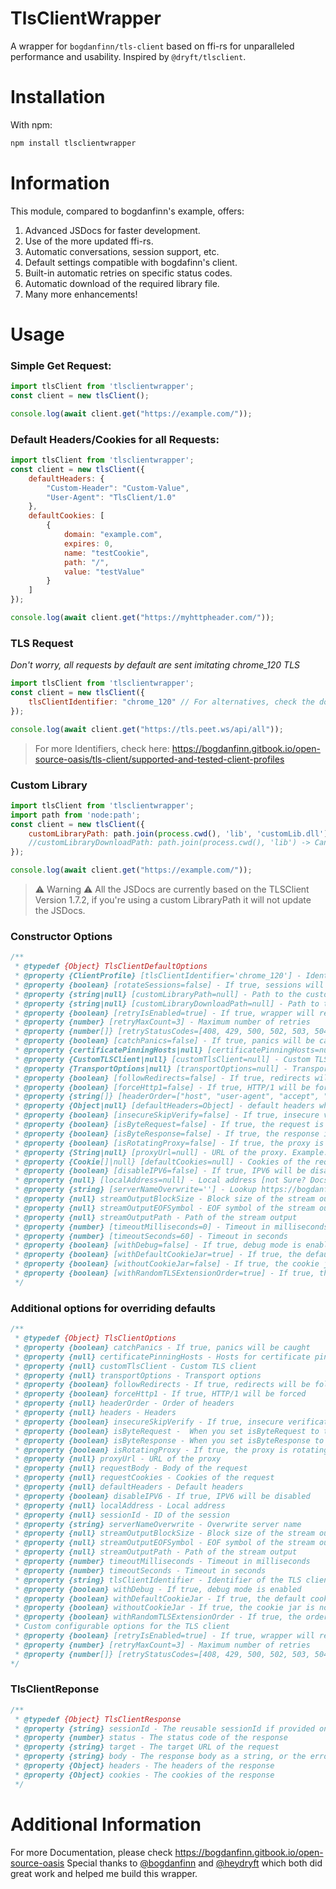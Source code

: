 # TlsClientWrapper
A wrapper for `bogdanfinn/tls-client` based on ffi-rs for unparalleled performance and usability. Inspired by `@dryft/tlsclient`.

# Installation
With npm: 
```bash
npm install tlsclientwrapper
```

# Information
This module, compared to bogdanfinn's example, offers:
1. Advanced JSDocs for faster development.
2. Use of the more updated ffi-rs.
3. Automatic conversations, session support, etc.
4. Default settings compatible with bogdafinn's client.
5. Built-in automatic retries on specific status codes.
6. Automatic download of the required library file.
7. Many more enhancements!

# Usage
### Simple Get Request:
```js
import tlsClient from 'tlsclientwrapper';
const client = new tlsClient();

console.log(await client.get("https://example.com/"));
```

### Default Headers/Cookies for all Requests:
```js
import tlsClient from 'tlsclientwrapper';
const client = new tlsClient({
    defaultHeaders: {
        "Custom-Header": "Custom-Value",
        "User-Agent": "TlsClient/1.0"
    },
    defaultCookies: [
        {
            domain: "example.com",
            expires: 0,
            name: "testCookie",
            path: "/",
            value: "testValue"
        }
    ]
});

console.log(await client.get("https://myhttpheader.com/"));
```

### TLS Request
*Don't worry, all requests by default are sent imitating chrome_120 TLS*
```js
import tlsClient from 'tlsclientwrapper';
const client = new tlsClient({
    tlsClientIdentifier: "chrome_120" // For alternatives, check the docs or the JSDocs
});

console.log(await client.get("https://tls.peet.ws/api/all"));
```
> For more Identifiers, check here: https://bogdanfinn.gitbook.io/open-source-oasis/tls-client/supported-and-tested-client-profiles

### Custom Library
```js
import tlsClient from 'tlsclientwrapper';
import path from 'node:path';
const client = new tlsClient({
    customLibraryPath: path.join(process.cwd(), 'lib', 'customLib.dll') // Path must be complete
    //customLibraryDownloadPath: path.join(process.cwd(), 'lib') -> Can also be set if wanted, else os.temp or process.cwd is used.
});

console.log(await client.get("https://example.com/"));
```

> ⚠️ Warning ⚠️
> All the JSDocs are currently based on the TLSClient Version 1.7.2, if you're using a custom LibraryPath it will not update the JSDocs.

### Constructor Options
```js
/**
 * @typedef {Object} TlsClientDefaultOptions
 * @property {ClientProfile} [tlsClientIdentifier='chrome_120'] - Identifier of the TLS client
 * @property {boolean} [rotateSessions=false] - If true, sessions will be rotated on each request -> This will cause the cookies to be reset
 * @property {string|null} [customLibraryPath=null] - Path to the custom library file
 * @property {string|null} [customLibraryDownloadPath=null] - Path to the custom library download folder
 * @property {boolean} [retryIsEnabled=true] - If true, wrapper will retry the request based on retryStatusCodes
 * @property {number} [retryMaxCount=3] - Maximum number of retries
 * @property {number[]} [retryStatusCodes=[408, 429, 500, 502, 503, 504, 521, 522, 523, 524]] - Status codes for retries
 * @property {boolean} [catchPanics=false] - If true, panics will be caught
 * @property {certificatePinningHosts|null} [certificatePinningHosts=null] - Hosts for certificate pinning
 * @property {CustomTLSClient|null} [customTlsClient=null] - Custom TLS client
 * @property {TransportOptions|null} [transportOptions=null] - Transport options
 * @property {boolean} [followRedirects=false] - If true, redirects will be followed
 * @property {boolean} [forceHttp1=false] - If true, HTTP/1 will be forced
 * @property {string[]} [headerOrder=["host", "user-agent", "accept", "accept-language", "accept-encoding", "connection", "upgrade-insecure-requests", "if-modified-since", "cache-control", "dnt", "content-length", "content-type", "range", "authorization", "x-real-ip", "x-forwarded-for", "x-requested-with", "x-csrf-token", "x-request-id", "sec-ch-ua", "sec-ch-ua-mobile", "sec-ch-ua-platform", "sec-fetch-dest", "sec-fetch-mode", "sec-fetch-site", "origin", "referer", "pragma", "max-forwards", "x-http-method-override", "if-unmodified-since", "if-none-match", "if-match", "if-range", "accept-datetime"]] - Order of headers
 * @property {Object|null} [defaultHeaders=Object] - default headers which will be used in every request - Default: UserAgent Chrome v120
 * @property {boolean} [insecureSkipVerify=false] - If true, insecure verification will be skipped
 * @property {boolean} [isByteRequest=false] - If true, the request is a byte request
 * @property {boolean} [isByteResponse=false] - If true, the response is a byte response
 * @property {boolean} [isRotatingProxy=false] - If true, the proxy is rotating
 * @property {String|null} [proxyUrl=null] - URL of the proxy. Example: http://user:password@ip:port
 * @property {Cookie[]|null} [defaultCookies=null] - Cookies of the request
 * @property {boolean} [disableIPV6=false] - If true, IPV6 will be disabled
 * @property {null} [localAddress=null] - Local address [not Sure? Docs are not clear]
 * @property {string} [serverNameOverwrite=''] - Lookup https://bogdanfinn.gitbook.io/open-source-oasis/tls-client/client-options
 * @property {null} streamOutputBlockSize - Block size of the stream output
 * @property {null} streamOutputEOFSymbol - EOF symbol of the stream output
 * @property {null} streamOutputPath - Path of the stream output
 * @property {number} [timeoutMilliseconds=0] - Timeout in milliseconds
 * @property {number} [timeoutSeconds=60] - Timeout in seconds
 * @property {boolean} [withDebug=false] - If true, debug mode is enabled
 * @property {boolean} [withDefaultCookieJar=true] - If true, the default cookie jar is used
 * @property {boolean} [withoutCookieJar=false] - If true, the cookie jar is not used
 * @property {boolean} [withRandomTLSExtensionOrder=true] - If true, the order of TLS extensions is randomized
 */
```

### Additional options for overriding defaults
```js
/**
 * @typedef {Object} TlsClientOptions
 * @property {boolean} catchPanics - If true, panics will be caught
 * @property {null} certificatePinningHosts - Hosts for certificate pinning
 * @property {null} customTlsClient - Custom TLS client
 * @property {null} transportOptions - Transport options
 * @property {boolean} followRedirects - If true, redirects will be followed
 * @property {boolean} forceHttp1 - If true, HTTP/1 will be forced
 * @property {null} headerOrder - Order of headers
 * @property {null} headers - Headers
 * @property {boolean} insecureSkipVerify - If true, insecure verification will be skipped
 * @property {boolean} isByteRequest -  When you set isByteRequest to true the request body needs to be a base64 encoded string. Useful when you want to upload images for example.
 * @property {boolean} isByteResponse - When you set isByteResponse to true the response body will be a base64 encoded string. Useful when you want to download images for example.
 * @property {boolean} isRotatingProxy - If true, the proxy is rotating
 * @property {null} proxyUrl - URL of the proxy
 * @property {null} requestBody - Body of the request
 * @property {null} requestCookies - Cookies of the request
 * @property {null} defaultHeaders - Default headers
 * @property {boolean} disableIPV6 - If true, IPV6 will be disabled
 * @property {null} localAddress - Local address
 * @property {null} sessionId - ID of the session
 * @property {string} serverNameOverwrite - Overwrite server name
 * @property {null} streamOutputBlockSize - Block size of the stream output
 * @property {null} streamOutputEOFSymbol - EOF symbol of the stream output
 * @property {null} streamOutputPath - Path of the stream output
 * @property {number} timeoutMilliseconds - Timeout in milliseconds
 * @property {number} timeoutSeconds - Timeout in seconds
 * @property {string} tlsClientIdentifier - Identifier of the TLS client
 * @property {boolean} withDebug - If true, debug mode is enabled
 * @property {boolean} withDefaultCookieJar - If true, the default cookie jar is used
 * @property {boolean} withoutCookieJar - If true, the cookie jar is not used
 * @property {boolean} withRandomTLSExtensionOrder - If true, the order of TLS extensions is randomized
 * Custom configurable options for the TLS client
 * @property {boolean} [retryIsEnabled=true] - If true, wrapper will retry the request based on retryStatusCodes
 * @property {number} [retryMaxCount=3] - Maximum number of retries
 * @property {number[]} [retryStatusCodes=[408, 429, 500, 502, 503, 504, 521, 522, 523, 524]] - Status codes for retries
*/
```

### TlsClientReponse
```js
/**
 * @typedef {Object} TlsClientResponse
 * @property {string} sessionId - The reusable sessionId if provided on the request
 * @property {number} status - The status code of the response
 * @property {string} target - The target URL of the request
 * @property {string} body - The response body as a string, or the error message
 * @property {Object} headers - The headers of the response
 * @property {Object} cookies - The cookies of the response
 */
```


# Additional Information
For more Documentation, please check https://bogdanfinn.gitbook.io/open-source-oasis
Special thanks to [@bogdanfinn](https://github.com/bogdanfinn) and [@heydryft](https://github.com/heydryft) which both did great work and helped me build this wrapper.


